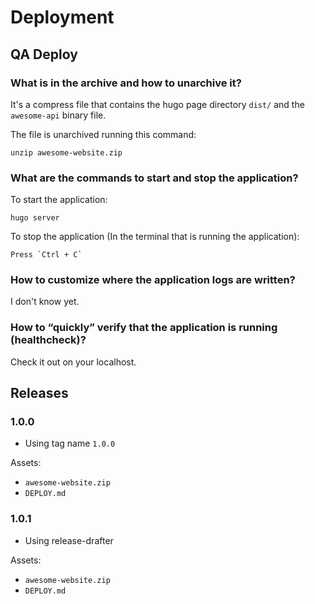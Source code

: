 # Deployment

## QA Deploy

### What is in the archive and how to unarchive it?

It's a compress file that contains the hugo page directory `dist/`
and the `awesome-api` binary file.

The file is unarchived running this command:

```shell
unzip awesome-website.zip
```

### What are the commands to start and stop the application?

To start the application:

```shell
hugo server
```

To stop the application (In the terminal that is running the application):

```shell
Press `Ctrl + C`
```

### How to customize where the application logs are written?

I don't know yet.

### How to “quickly” verify that the application is running (healthcheck)?

Check it out on your localhost.

## Releases

### 1.0.0

- Using tag name `1.0.0`

Assets:

- `awesome-website.zip`
- `DEPLOY.md`

### 1.0.1

- Using release-drafter

Assets:

- `awesome-website.zip`
- `DEPLOY.md`
